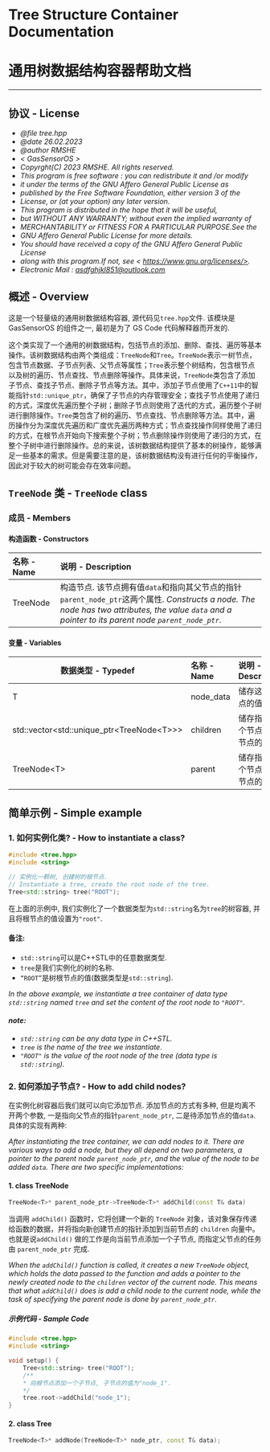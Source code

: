 # Tree Structure Container Documentation
# 通用树数据结构容器帮助文档
---
## 协议 - License

 * *@file tree.hpp*
 * *@date 26.02.2023*
 * *@author RMSHE*
 * *< GasSensorOS >*
 * *Copyrght(C) 2023 RMSHE. All rights reserved.*
 * *This program is free software : you can redistribute it and /or modify*
 * *it under the terms of the GNU Affero General Public License as*
 * *published by the Free Software Foundation, either version 3 of the*
 * *License, or (at your option) any later version.*
 * *This program is distributed in the hope that it will be useful,*
 * *but WITHOUT ANY WARRANTY; without even the implied warranty of*
 * *MERCHANTABILITY or FITNESS FOR A PARTICULAR PURPOSE.See the*
 * *GNU Affero General Public License for more details.*
 * *You should have received a copy of the GNU Affero General Public License*
 * *along with this program.If not, see < https://www.gnu.org/licenses/>.*
 * *Electronic Mail : asdfghjkl851@outlook.com*


## 概述 - Overview

这是一个轻量级的通用树数据结构容器, 源代码见`tree.hpp`文件. 该模块是 GasSensorOS 的组件之一, 最初是为了 GS Code 代码解释器而开发的. 

这个类实现了一个通用的树数据结构，包括节点的添加、删除、查找、遍历等基本操作。该树数据结构由两个类组成：`TreeNode`和`Tree`。`TreeNode`表示一树节点，包含节点数据、子节点列表、父节点等属性；`Tree`表示整个树结构，包含根节点以及树的遍历、节点查找、节点删除等操作。具体来说，`TreeNode`类包含了添加子节点、查找子节点、删除子节点等方法。其中，添加子节点使用了`C++11`中的智能指针`std::unique_ptr`，确保了子节点的内存管理安全；查找子节点使用了递归的方式，深度优先遍历整个子树；删除子节点则使用了迭代的方式，遍历整个子树进行删除操作。`Tree`类包含了树的遍历、节点查找、节点删除等方法。其中，遍历操作分为深度优先遍历和广度优先遍历两种方式；节点查找操作同样使用了递归的方式，在根节点开始向下搜索整个子树；节点删除操作则使用了递归的方式，在整个子树中进行删除操作。总的来说，该树数据结构提供了基本的树操作，能够满足一些基本的需求。但是需要注意的是，该树数据结构没有进行任何的平衡操作，因此对于较大的树可能会存在效率问题。

##  `TreeNode` 类 - `TreeNode` class

### 成员 - Members

#### 构造函数 - Constructors

| 名称 - Name | 说明 - Description                                           |
| :---------- | :----------------------------------------------------------- |
| TreeNode    | 构造节点. 该节点拥有值`data`和指向其父节点的指针`parent_node_ptr`这两个属性.  *Constructs a node. The node has two attributes, the value `data` and a pointer to its parent node `parent_node_ptr`.* |

#### 变量 - Variables

| 数据类型 - Typedef                          | 名称 - Name | 说明 - Description              |
| ------------------------------------------- | :---------- | :------------------------------ |
| T                                           | node_data   | 储存这个节点的值.               |
| std::vector\<std::unique_ptr<TreeNode\<T>>> | children    | 储存指向这个节点的子节点的指针. |
| TreeNode\<T>                                | parent      | 储存指向这个节点的父节点的指针. |

## 简单示例 - Simple example

### 1. 如何实例化类? - How to instantiate a class?

```c++
#include <tree.hpp>
#include <string>

// 实例化一颗树, 创建树的根节点. 
// Instantiate a tree, create the root node of the tree.
Tree<std::string> tree("ROOT");
```

在上面的示例中, 我们实例化了一个数据类型为`std::string`名为`tree`的树容器, 并且将根节点的值设置为`"root"`.

#### 备注:

- `std::string`可以是C++STL中的任意数据类型.
- `tree`是我们实例化的树的名称.
- `“ROOT”`是树根节点的值(数据类型是`std::string`).



*In the above example, we instantiate a tree container of data type `std::string` named `tree` and set the content of the root node to `"ROOT"`.*

#### *note:*

- *`std::string` can be any data type in C++STL.*
- *`tree` is the name of the tree we instantiate*.
- *`"ROOT"` is the value of the root node of the tree (data type is `std::string`).*

### 2.  如何添加子节点? - How to add child nodes?


在实例化树容器后我们就可以向它添加节点. 添加节点的方式有多种, 但是均离不开两个参数, 一是指向父节点的指针`parent_node_ptr`, 二是待添加节点的值`data`. 具体的实现有两种:



*After instantiating the tree container, we can add nodes to it. There are various ways to add a node, but they all depend on two parameters, a pointer to the parent node `parent_node_ptr`, and the value of the node to be added `data`. There are two specific implementations:*

#### 1. class TreeNode

```c++
TreeNode<T>* parent_node_ptr->TreeNode<T>* addChild(const T& data)
```

当调用 `addChild()` 函数时，它将创建一个新的 `TreeNode` 对象，该对象保存传递给函数的数据，并将指向新创建节点的指针添加到当前节点的 `children` 向量中。也就是说`addChild()` 做的工作是向当前节点添加一个子节点, 而指定父节点的任务由 `parent_node_ptr` 完成.



*When the `addChild()` function is called, it creates a new `TreeNode` object, which holds the data passed to the function and adds a pointer to the newly created node to the `children` vector of the current node. This means that what `addChild()` does is add a child node to the current node, while the task of specifying the parent node is done by `parent_node_ptr`.*

##### 示例代码 - Sample Code

```C++
#include <tree.hpp>
#include <string>

void setup() {
	Tree<std::string> tree("ROOT");
    /**
    * 向根节点添加一个子节点, 子节点的值为"node_1".
    */
    tree.root->addChild("node_1");
}
```



#### 2. class Tree

```c++
TreeNode<T>* addNode(TreeNode<T>* node_ptr, const T& data);
```

